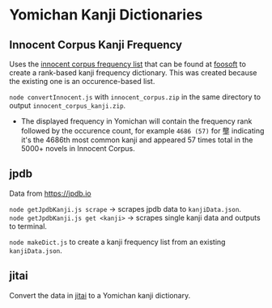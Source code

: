 # Yomichan Kanji Dictionaries

## Innocent Corpus Kanji Frequency

Uses the [innocent corpus frequency list](https://web.archive.org/web/20190309073023/https://forum.koohii.com/thread-9459.html#pid168613) that can be found at [foosoft](https://foosoft.net/projects/yomichan/index.html) to create a rank-based kanji frequency dictionary. This was created because the existing one is an occurence-based list.

`node convertInnocent.js` with `innocent_corpus.zip` in the same directory to output `innocent_corpus_kanji.zip`.

- The displayed frequency in Yomichan will contain the frequency rank followed by the occurence count, for example `4686 (57)` for 壟 indicating it's the 4686th most common kanji and appeared 57 times total in the 5000+ novels in Innocent Corpus.

## jpdb

Data from https://jpdb.io

`node getJpdbKanji.js scrape` -> scrapes jpdb data to `kanjiData.json`.  
`node getJpdbKanji.js get <kanji>` -> scrapes single kanji data and outputs to terminal.

`node makeDict.js` to create a kanji frequency list from an existing `kanjiData.json`.

## jitai

Convert the data in [jitai](https://github.com/epistularum/jitai) to a Yomichan kanji dictionary.
